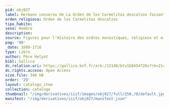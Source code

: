 ```yaml
---
pid: obj027
label: Hermano converso de La Orden de los Carmelitas descalzos faisant la queste
orden_religiosa: Orden de los Carmelitos descalzos
tipo_habito: 
sexo: Hombre
description: 
source: Figures pour l'Histoire des ordres monastiques, religieux et militaires
pag: '90'
_date: 1660-1716
type: Libro
author: Père Helyot
bibl: Gallica
dc.relation.uri: https://gallica.bnf.fr/ark:/12148/btv1b8454720v?rk=21459;5
dc.rights.acceso: Open Access
size.file: 348 kB
order: '29'
layout: catalogo_item
collection: catalogo
thumbnail: "/img/derivatives/iiif/images/obj027/full/250,/0/default.jpg"
manifest: "/img/derivatives/iiif/obj027/manifest.json"
---
```

